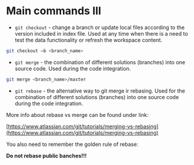 # Main commands III

* `git checkout` - change a branch or update local files according to the version included in index file. Used at any time when there is a need to test the data functionality or refresh the workspace content.

```bash
git checkout –b <branch_name>
```

* `git merge` - the combination of different solutions (branches) into one source code. Used during the code integration.

```bash  
git merge <branch_name>/master
```

* `git rebase` - the alternative way to git merge ir rebasing. Used for the combination of different solutions (branches) into one source code during the code integration.

More info about rebase vs merge can be found under link:

[https://www.atlassian.com/git/tutorials/merging-vs-rebasing](https://www.atlassian.com/git/tutorials/merging-vs-rebasing)

You also need to remember the golden rule of rebase:

**Do not rebase public banches!!!**
